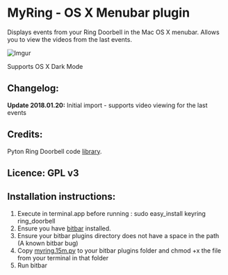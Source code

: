 
# MyRing - OS X Menubar plugin

Displays events from your Ring Doorbell in the Mac OS X menubar. Allows you to view the videos from the last events.

![Imgur](https://i.imgur.com/1bXZIpZ.png)

Supports OS X Dark Mode 

## Changelog: 

**Update 2018.01.20:** Initial import - supports video viewing for the last events

## Credits: 

Pyton Ring Doorbell code [library](https://github.com/tchellomello/python-ring-doorbell/).

## Licence: GPL v3

## Installation instructions: 

1. Execute in terminal.app before running : sudo easy_install keyring ring_doorbell
2. Ensure you have [bitbar](https://github.com/matryer/bitbar/releases/latest) installed.
3. Ensure your bitbar plugins directory does not have a space in the path (A known bitbar bug)
4. Copy [myring.15m.py](myring.15m.py) to your bitbar plugins folder and chmod +x the file from your terminal in that folder
5. Run bitbar
